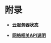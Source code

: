 # 附录<a name="ZH-CN_TOPIC_0022067588"></a>

-   **[云服务器状态](云服务器状态.md)**  

-   **[网络相关API说明](网络相关API说明.md)**  


